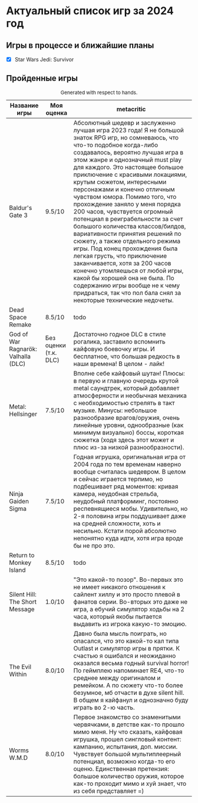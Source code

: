 # Актуальный список игр за 2024 год
## Игры в процессе и ближайшие планы
- [x] Star Wars Jedi: Survivor

## Пройденные игры

<table role="table" aria-busy="false" aria-colcount="3" class="table b-table gl-mt-0! gl-table" id="__BVID__297">
   <caption><small>Generated with respect to hands.</small></caption>
   <!---->
   <thead role="rowgroup" class="">
      <!---->
      <tr role="row" class="">
         <th role="columnheader" scope="col" tabindex="0" aria-colindex="1" aria-sort="ascending" class="position-relative">
            <div>Название игры</div>
         </th>
         <th role="columnheader" scope="col" tabindex="0" aria-colindex="2" aria-sort="none" class="position-relative">
            <div>Моя оценка</div>
         </th>
         <th role="columnheader" scope="col" aria-colindex="3" class="position-relative">
            <div>metacritic</div>
         </th>
      </tr>
   </thead>
   <tbody role="rowgroup">
      <!---->
      <tr role="row" class="">
         <td aria-colindex="1" role="cell" class="">Baldur's Gate 3</td>
         <td aria-colindex="2" role="cell" class="">9.5/10</td>
         <td aria-colindex="3" role="cell" class="">Абсолютный шедевр и заслуженно лучшая игра 2023 года! Я не большой знаток RPG игр, но сомневаюсь, что что-то подобное когда-либо создавалось, вероятно лучшая игра в этом жанре и однозначный must play для каждого. Это настоящее большое приключение с красивыми локациями, крутым сюжетом, интересными персонажами и конечно отличным чувством юмора. Помимо того, что прохождение заняло у меня порядка 200 часов, чувствуется огромный потенциал в реиграбельности за счет большого количества классов/билдов, вариативности принятия решений по сюжету, а также отдельного режима игры. Под конец прохождения была легкая грусть, что приключение заканчивается, хотя за 200 часов конечно утомляешься от любой игры, какой бы хорошей она не была. По содержанию игры вообще не к чему придраться, так что пол бала снял за некоторые технические недочеты.</td>
      </tr>
      <tr role="row" class="">
         <td aria-colindex="1" role="cell" class="">Dead Space Remake</td>
         <td aria-colindex="2" role="cell" class="">8.5/10</td>
         <td aria-colindex="3" role="cell" class="">todo</td>
      </tr>
      <tr role="row" class="">
         <td aria-colindex="1" role="cell" class="">God of War Ragnarök: Valhalla (DLC)</td>
         <td aria-colindex="2" role="cell" class="">Без оценки (т.к. DLC)</td>
         <td aria-colindex="3" role="cell" class="">Достаточно годное DLC в стиле рогалика, заставило вспомнить кайфовую боевочку игры. И бесплатное, что большая редкость в наши времена! В целом - лайк!</td>
      </tr>
      <tr role="row" class="">
         <td aria-colindex="1" role="cell" class="">Metal: Hellsinger</td>
         <td aria-colindex="2" role="cell" class="">7.5/10</td>
         <td aria-colindex="3" role="cell" class="">Вполне себе кайфовый шутан! Плюсы: в первую и главную очередь крутой metal саундтрек, который добавляет атмосферности и необычная механика с необходимостью стрелять в такт музыке. Минусы: небольшое разнообразие врагов/оружия, очень линейные уровни, однообразные (как минимум визуально) боссы, короткая сюжетка (ходя здесь этот может и плюс из-за низкой разнообразности).</td>
      </tr>
      <tr role="row" class="">
         <td aria-colindex="1" role="cell" class="">Ninja Gaiden Sigma</td>
         <td aria-colindex="2" role="cell" class="">7.5/10</td>
         <td aria-colindex="3" role="cell" class="">Годная игрушка, оригинальная игра от 2004 года по тем временам наверно вообще считалась шедевром. В целом и сейчас играется терпимо, но подбешивает ряд моментов: кривая камера, неудобная стрельба, неудобный платформинг, постоянно респевнящиеся мобы. Удивительно, но 2-я половина игры поддушивает даже на средней сложности, хоть и несильно. Кстати порой абсолютно непонятно куда идти, хотя игра вроде бы не про это.</td>
      </tr>
      <tr role="row" class="">
         <td aria-colindex="1" role="cell" class="">Return to Monkey Island</td>
         <td aria-colindex="2" role="cell" class="">8.5/10</td>
         <td aria-colindex="3" role="cell" class="">todo</td>
      </tr>
      <tr role="row" class="">
         <td aria-colindex="1" role="cell" class="">Silent Hill: The Short Message</td>
         <td aria-colindex="2" role="cell" class="">1.0/10</td>
         <td aria-colindex="3" role="cell" class="">"Это какой-то позор". Во-первых это не имеет никакого отношения к сайлент хиллу и это просто плевой в фанатов серии. Во-вторых это даже не игра, а ебучий симулятор ходьбы на 2 часа, который якобы пытается выдавить из игрока какую-то эмоцию.</td>
      </tr>
      <tr role="row" class="">
         <td aria-colindex="1" role="cell" class="">The Evil Within</td>
         <td aria-colindex="2" role="cell" class="">8.0/10</td>
         <td aria-colindex="3" role="cell" class="">Давно была мысль поиграть, но опасался, что это какой-то кал типа Outlast и симулятор игры в прятки. К счастью я ошибался и неожиданно оказался весьма годный survival horror! По геймплею напоминает RE4, что-то среднее между оригиналом и ремейком. А по сюжету что-то более безумное, мб отчасти в духе silent hill. В общем я кайфанул и однозначно буду играть во 2-ю часть.</td>
      </tr>
      <tr role="row" class="">
         <td aria-colindex="1" role="cell" class="">Worms W.M.D</td>
         <td aria-colindex="2" role="cell" class="">8.0/10</td>
         <td aria-colindex="3" role="cell" class="">Первое знакомство со знаменитыми червячками, в детстве как-то прошло мимо меня. Ну что сказать, кайфовая игрушка, прошел сингловый контент: кампанию, испытания, доп. миссии. Чувствует большой мультиплеерный потенциал, возможно когда-то его оценю. Единственная претензия: большое количество оружия, которое как-то проходит мимо и хуй знает, что из себя представляет =)</td>
      </tr>
      <!----><!---->
   </tbody>
   <!---->
</table>
